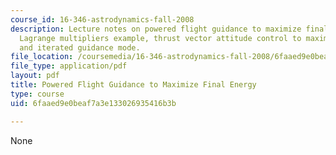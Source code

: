 ```yaml
---
course_id: 16-346-astrodynamics-fall-2008
description: Lecture notes on powered flight guidance to maximize final energy, a
  Lagrange multipliers example, thrust vector attitude control to maximize total energy,
  and iterated guidance mode.
file_location: /coursemedia/16-346-astrodynamics-fall-2008/6faaed9e0beaf7a3e133026935416b3b_lec_32.pdf
file_type: application/pdf
layout: pdf
title: Powered Flight Guidance to Maximize Final Energy
type: course
uid: 6faaed9e0beaf7a3e133026935416b3b

---
```

None